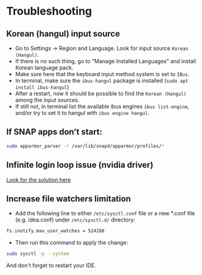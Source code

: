 # Troubleshooting

## Korean (hangul) input source

- Go to Settings -> Region and Language. Look for input source `Korean (Hangul)`.
- If there is no such thing, go to "Manage Installed Languages" and install Korean language pack.
- Make sure here that the keyboard input method system is set to `IBus`.
- In terminal, make sure the `ibus-hangul` package is installed (`sudo apt install ibus-hangul`)
- After a restart, now it should be possible to find the `Korean (Hangul)` among the input sources.
- If still not, in terminal list the available ibus engines `ibus list-engine`, and/or try to set it to hangul with `ibus engine hangul`.


## If SNAP apps don’t start: 

```bash
sudo apparmor_parser -r /var/lib/snapd/apparmor/profiles/*
```

## Infinite login loop issue \(nvidia driver\)

[Look for the solution here](http://ubuntuhandbook.org/index.php/2020/01/login-loop-auto-login-enabled-in-ubuntu-19-10-with-nvidia-driver/)

## Increase file watchers limitation 

* Add the following line to either `/etc/sysctl.conf` file or a new \*.conf file \(e.g. idea.conf\) under `/etc/sysctl.d/` directory: 

```bash
fs.inotify.max_user_watches = 524288
```

* Then run this command to apply the change:

```bash
sudo sysctl -p --system
```

And don't forget to restart your IDE. 